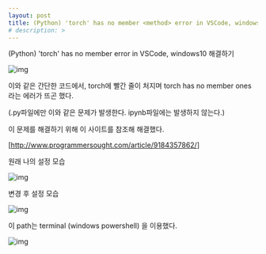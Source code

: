 ```yaml
---
layout: post
title: (Python) 'torch' has no member <method> error in VSCode, windows10 해결하기
# description: > 
---
```


(Python) 'torch' has no member <method> error in VSCode, windows10 해결하기

![img](https://k.kakaocdn.net/dn/bnvnSR/btqCWcbQ335/rcSjmDFBwMA3UYtkgAszS1/img.png)



이와 같은 간단한 코드에서, torch에 빨간 줄이 처지며 torch has no member ones 라는 에러가 뜨곤 했다. 

(.py파일에만 이와 같은 문제가 발생한다. ipynb파일에는 발생하지 않는다.)

 

이 문제를 해결하기 위해 이 사이트를 참조해 해결했다.

[http://www.programmersought.com/article/9184357862/]

 

원래 나의 설정 모습



![img](https://k.kakaocdn.net/dn/AJ1d9/btqCXwATWfT/NqfkxeK4O1k3DIccYLIE51/img.png)



 

변경 후 설정 모습 



![img](https://k.kakaocdn.net/dn/cv6Znt/btqCU7aWjHB/FKO3ZckN8a10mZ71aBmwBk/img.png)



이 path는 terminal (windows powershell) 을 이용했다.



![img](https://k.kakaocdn.net/dn/c10S8D/btqCWLkL1OV/QBwo7RTHSFHq3Xf9OV2nKk/img.png)